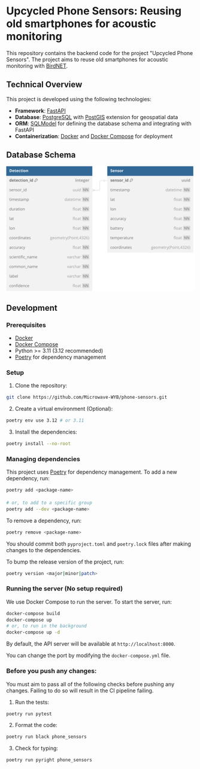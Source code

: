 # Upcycled Phone Sensors: Reusing old smartphones for acoustic monitoring

This repository contains the backend code for the project "Upcycled Phone Sensors". The project aims to reuse old smartphones for acoustic monitoring with [BirdNET](https://birdnet.cornell.edu/).

## Technical Overview

This project is developed using the following technologies:

- **Framework**: [FastAPI](https://fastapi.tiangolo.com/)
- **Database**: [PostgreSQL](https://www.postgresql.org/) with [PostGIS](https://postgis.net/) extension for geospatial data
- **ORM**: [SQLModel](https://sqlmodel.tiangolo.com/) for defining the database schema and integrating with FastAPI
- **Containerization**: [Docker](https://www.docker.com/) and [Docker Compose](https://docs.docker.com/compose/) for deployment

## Database Schema

![db_schema](assets/phone_sensors_db.svg)

## Development

### Prerequisites

- [Docker](https://www.docker.com/)
- [Docker Compose](https://docs.docker.com/compose/)
- Python >= 3.11 (3.12 recommended)
- [Poetry](https://python-poetry.org/) for dependency management

### Setup

1. Clone the repository:

```sh
git clone https://github.com/Microwave-WYB/phone-sensors.git
```

2. Create a virtual environment (Optional):

```sh
poetry env use 3.12 # or 3.11
```

3. Install the dependencies:

```sh
poetry install --no-root
```

### Managing dependencies

This project uses [Poetry](https://python-poetry.org/) for dependency management. To add a new dependency, run:

```sh
poetry add <package-name>

# or, to add to a specific group
poetry add --dev <package-name>
```

To remove a dependency, run:

```sh
poetry remove <package-name>
```

You should commit both `pyproject.toml` and `poetry.lock` files after making changes to the dependencies.

To bump the release version of the project, run:

```sh
poetry version <major|minor|patch>
```

### Running the server (No setup required)

We use Docker Compose to run the server. To start the server, run:

```sh
docker-compose build
docker-compose up
# or, to run in the background
docker-compose up -d
```

By default, the API server will be available at `http://localhost:8000`.

You can change the port by modifying the `docker-compose.yml` file.

### Before you push any changes:

You must aim to pass all of the following checks before pushing any changes. Failing to do so will result in the CI pipeline failing.

1. Run the tests:

```sh
poetry run pytest
```

2. Format the code:

```sh
poetry run black phone_sensors
```

3. Check for typing:

```sh
poetry run pyright phone_sensors
```
